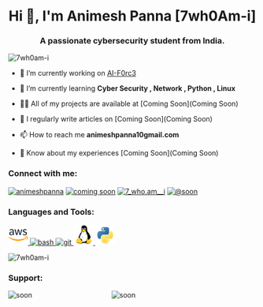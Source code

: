 <h1 align="center">Hi 👋, I'm Animesh Panna [7wh0Am-i]</h1>
<h3 align="center">A passionate cybersecurity student from India.</h3>

<p align="left"> <img src="https://komarev.com/ghpvc/?username=7wh0am-i&label=Profile%20views&color=0e75b6&style=flat" alt="7wh0am-i" /> </p>

- 🔭 I’m currently working on [AI-F0rc3](https://github.com/7wh0Am-i/AI-F0rc3)

- 🌱 I’m currently learning **Cyber Security , Network , Python , Linux**

- 👨‍💻 All of my projects are available at [Coming Soon](Coming Soon)

- 📝 I regularly write articles on [Coming Soon](Coming Soon)

- 📫 How to reach me **animeshpanna10gmail.com**

- 📄 Know about my experiences [Coming Soon](Coming Soon)

<h3 align="left">Connect with me:</h3>
<p align="left">
<a href="https://twitter.com/animeshpanna" target="blank"><img align="center" src="https://raw.githubusercontent.com/rahuldkjain/github-profile-readme-generator/master/src/images/icons/Social/twitter.svg" alt="animeshpanna" height="30" width="40" /></a>
<a href="https://linkedin.com/in/coming soon" target="blank"><img align="center" src="https://raw.githubusercontent.com/rahuldkjain/github-profile-readme-generator/master/src/images/icons/Social/linked-in-alt.svg" alt="coming soon" height="30" width="40" /></a>
<a href="https://instagram.com/7_who.am__i" target="blank"><img align="center" src="https://raw.githubusercontent.com/rahuldkjain/github-profile-readme-generator/master/src/images/icons/Social/instagram.svg" alt="7_who.am__i" height="30" width="40" /></a>
<a href="https://medium.com/@soon" target="blank"><img align="center" src="https://raw.githubusercontent.com/rahuldkjain/github-profile-readme-generator/master/src/images/icons/Social/medium.svg" alt="@soon" height="30" width="40" /></a>
</p>

<h3 align="left">Languages and Tools:</h3>
<p align="left"> <a href="https://aws.amazon.com" target="_blank" rel="noreferrer"> <img src="https://raw.githubusercontent.com/devicons/devicon/master/icons/amazonwebservices/amazonwebservices-original-wordmark.svg" alt="aws" width="40" height="40"/> </a> <a href="https://www.gnu.org/software/bash/" target="_blank" rel="noreferrer"> <img src="https://www.vectorlogo.zone/logos/gnu_bash/gnu_bash-icon.svg" alt="bash" width="40" height="40"/> </a> <a href="https://git-scm.com/" target="_blank" rel="noreferrer"> <img src="https://www.vectorlogo.zone/logos/git-scm/git-scm-icon.svg" alt="git" width="40" height="40"/> </a> <a href="https://www.linux.org/" target="_blank" rel="noreferrer"> <img src="https://raw.githubusercontent.com/devicons/devicon/master/icons/linux/linux-original.svg" alt="linux" width="40" height="40"/> </a> <a href="https://www.python.org" target="_blank" rel="noreferrer"> <img src="https://raw.githubusercontent.com/devicons/devicon/master/icons/python/python-original.svg" alt="python" width="40" height="40"/> </a> </p>

<p><img align="left" src="https://github-readme-stats.vercel.app/api/top-langs?username=7wh0am-i&show_icons=true&locale=en&layout=compact" alt="7wh0am-i" /></p>

<br><h3 align="left">Support:</h3>
<p><a href="https://www.buymeacoffee.com/soon"> <img align="left" src="https://cdn.buymeacoffee.com/buttons/v2/default-yellow.png" height="50" width="210" alt="soon" /></a><a href="https://ko-fi.com/soon"> <img align="left" src="https://cdn.ko-fi.com/cdn/kofi3.png?v=3" height="50" width="210" alt="soon" /></a></p><br><br>
